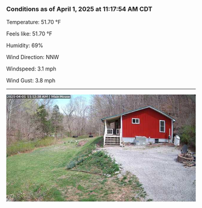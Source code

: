 ### Conditions as of April 1, 2025 at 11:17:54 AM CDT 

Temperature: 51.70 &deg;F

Feels like: 51.70 &deg;F

Humidity: 69%

Wind Direction: NNW

Windspeed: 3.1 mph

Wind Gust: 3.8 mph

---

<img src="./images/latest.jpeg"/>

